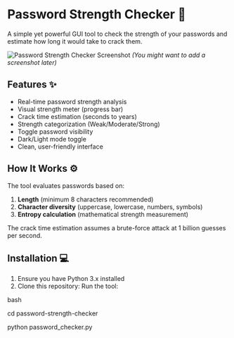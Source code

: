 # Password Strength Checker 🔐

A simple yet powerful GUI tool to check the strength of your passwords and estimate how long it would take to crack them.

![Password Strength Checker Screenshot](screenshot.png) *(You might want to add a screenshot later)*

## Features ✨

- Real-time password strength analysis
- Visual strength meter (progress bar)
- Crack time estimation (seconds to years)
- Strength categorization (Weak/Moderate/Strong)
- Toggle password visibility
- Dark/Light mode toggle
- Clean, user-friendly interface

## How It Works ⚙️

The tool evaluates passwords based on:
1. **Length** (minimum 8 characters recommended)
2. **Character diversity** (uppercase, lowercase, numbers, symbols)
3. **Entropy calculation** (mathematical strength measurement)

The crack time estimation assumes a brute-force attack at 1 billion guesses per second.

## Installation 💻

1. Ensure you have Python 3.x installed
2. Clone this repository:
   Run the tool:

bash

cd password-strength-checker

python password_checker.py
